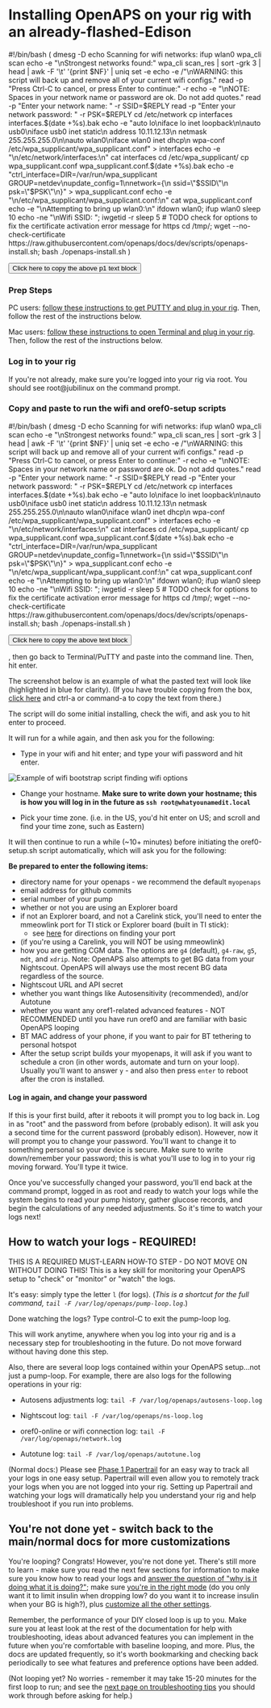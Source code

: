 # Installing OpenAPS on your rig with an already-flashed-Edison

<p id="p1">
#!/bin/bash
(
dmesg -D
echo Scanning for wifi networks:
ifup wlan0
wpa_cli scan
echo -e "\nStrongest networks found:"
wpa_cli scan_res | sort -grk 3 | head | awk -F '\t' '{print $NF}' | uniq
set -e
echo -e /"\nWARNING: this script will back up and remove all of your current wifi configs."
read -p "Press Ctrl-C to cancel, or press Enter to continue:" -r
echo -e "\nNOTE: Spaces in your network name or password are ok. Do not add quotes."
read -p "Enter your network name: " -r
SSID=$REPLY
read -p "Enter your network password: " -r
PSK=$REPLY
cd /etc/network
cp interfaces interfaces.$(date +%s).bak
echo -e "auto lo\niface lo inet loopback\n\nauto usb0\niface usb0 inet static\n  address 10.11.12.13\n  netmask 255.255.255.0\n\nauto wlan0\niface wlan0 inet dhcp\n  wpa-conf /etc/wpa_supplicant/wpa_supplicant.conf" > interfaces
echo -e "\n/etc/network/interfaces:\n"
cat interfaces
cd /etc/wpa_supplicant/
cp wpa_supplicant.conf wpa_supplicant.conf.$(date +%s).bak
echo -e "ctrl_interface=DIR=/var/run/wpa_supplicant GROUP=netdev\nupdate_config=1\nnetwork={\n  ssid=\"$SSID\"\n  psk=\"$PSK\"\n}" > wpa_supplicant.conf
echo -e "\n/etc/wpa_supplicant/wpa_supplicant.conf:\n"
cat wpa_supplicant.conf
echo -e "\nAttempting to bring up wlan0:\n"
ifdown wlan0; ifup wlan0
sleep 10
echo -ne "\nWifi SSID: "; iwgetid -r
sleep 5
# TODO check for options to fix the certificate activation error message for https
cd /tmp/; wget --no-check-certificate https://raw.githubusercontent.com/openaps/docs/dev/scripts/openaps-install.sh; bash ./openaps-install.sh
)
</p>

<button onclick="copyToClipboard('#p1')">Click here to copy the above p1 text block</button><br>

### Prep Steps
PC users: [follow these instructions to get PUTTY and plug in your rig](windows-putty-prep.md). Then, follow the rest of the instructions below.

Mac users: [follow these instructions to open Terminal and plug in your rig](mac-prep.md). Then, follow the rest of the instructions below.

### Log in to your rig

If you're not already, make sure you're logged into your rig via root. You should see root@jubilinux on the command prompt.

### Copy and paste to run the wifi and oref0-setup scripts

<p id="p2">#!/bin/bash
(
dmesg -D
echo Scanning for wifi networks:
ifup wlan0
wpa_cli scan
echo -e "\nStrongest networks found:"
wpa_cli scan_res | sort -grk 3 | head | awk -F '\t' '{print $NF}' | uniq
set -e
echo -e /"\nWARNING: this script will back up and remove all of your current wifi configs."
read -p "Press Ctrl-C to cancel, or press Enter to continue:" -r
echo -e "\nNOTE: Spaces in your network name or password are ok. Do not add quotes."
read -p "Enter your network name: " -r
SSID=$REPLY
read -p "Enter your network password: " -r
PSK=$REPLY
cd /etc/network
cp interfaces interfaces.$(date +%s).bak
echo -e "auto lo\niface lo inet loopback\n\nauto usb0\niface usb0 inet static\n  address 10.11.12.13\n  netmask 255.255.255.0\n\nauto wlan0\niface wlan0 inet dhcp\n  wpa-conf /etc/wpa_supplicant/wpa_supplicant.conf" > interfaces
echo -e "\n/etc/network/interfaces:\n"
cat interfaces
cd /etc/wpa_supplicant/
cp wpa_supplicant.conf wpa_supplicant.conf.$(date +%s).bak
echo -e "ctrl_interface=DIR=/var/run/wpa_supplicant GROUP=netdev\nupdate_config=1\nnetwork={\n  ssid=\"$SSID\"\n  psk=\"$PSK\"\n}" > wpa_supplicant.conf
echo -e "\n/etc/wpa_supplicant/wpa_supplicant.conf:\n"
cat wpa_supplicant.conf
echo -e "\nAttempting to bring up wlan0:\n"
ifdown wlan0; ifup wlan0
sleep 10
echo -ne "\nWifi SSID: "; iwgetid -r
sleep 5
# TODO check for options to fix the certificate activation error message for https
cd /tmp/; wget --no-check-certificate https://raw.githubusercontent.com/openaps/docs/dev/scripts/openaps-install.sh; bash ./openaps-install.sh
)
</p>

<button onclick="copyToClipboard('#p2')">Click here to copy the above text block</button><br>

, then go back to Terminal/PuTTY and paste into the command line. Then, hit enter. 

The screenshot below is an example of what the pasted text will look like (highlighted in blue for clarity). (If you have trouble copying from the box, [click here](https://raw.githubusercontent.com/openaps/oref0/dev/bin/openaps-bootstrap.sh) and ctrl-a or command-a to copy the text from there.)

The script will do some initial installing, check the wifi, and ask you to hit enter to proceed.

It will run for a while again, and then ask you for the following: 
* Type in your wifi and hit enter; and type your wifi password and hit enter.

![Example of wifi bootstrap script finding wifi options](../Images/Edison/openaps-bootstrap-wifi-setup.png)

* Change your hostname. **Make sure to write down your hostname; this is how you will log in in the future as `ssh root@whatyounamedit.local`**

* Pick your time zone. (i.e. in the US, you'd hit enter on US; and scroll and find your time zone, such as Eastern)

It will then continue to run a while (~10+ minutes) before initiating the oref0-setup.sh script automatically, which will ask you for the following:

**Be prepared to enter the following items:** 

* directory name for your openaps - we recommend the default `myopenaps` 
* email address for github commits
* serial number of your pump
* whether or not you are using an Explorer board
* if not an Explorer board, and not a Carelink stick, you'll need to enter the mmeowlink port for TI stick or Explorer board (built in TI stick):
    * see [here](https://github.com/oskarpearson/mmeowlink/wiki/Installing-MMeowlink) for directions on finding your port
* (if you're using a Carelink, you will NOT be using mmeowlink)
* how you are getting CGM data.  The options are `g4` (default), `g4-raw`, `g5`, `mdt`, and `xdrip`.  Note:  OpenAPS also attempts to get BG data from your Nightscout.  OpenAPS will always use the most recent BG data regardless of the source.
* Nightscout URL and API secret
* whether you want things like Autosensitivity (recommended), and/or Autotune
* whether you want any oref1-related advanced features - NOT RECOMMENDED until you have run oref0 and are familiar with basic OpenAPS looping
* BT MAC address of your phone, if you want to pair for BT tethering to personal hotspot
* After the setup script builds your myopenaps, it will ask if you want to schedule a cron (in other words, automate and turn on your loop).  Usually you'll want to answer `y` - and also then press `enter` to reboot after the cron is installed.

#### Log in again, and change your password

If this is your first build, after it reboots it will prompt you to log back in. Log in as "root" and the password from before (probably edison). It will ask you a second time for the current password (probably edison). However, now it will prompt you to change your password.  You'll want to change it to something personal so your device is secure. Make sure to write down/remember your password; this is what you'll use to log in to your rig moving forward. You'll type it twice.

Once you've successfully changed your password, you'll end back at the command prompt, logged in as root and ready to watch your logs while the system begins to read your pump history, gather glucose records, and begin the calculations of any needed adjustments. So it's time to watch your logs next!

## How to watch your logs - REQUIRED!

THIS IS A REQUIRED MUST-LEARN HOW-TO STEP - DO NOT MOVE ON WITHOUT DOING THIS! This is a key skill for monitoring your OpenAPS setup to "check" or "monitor" or "watch" the logs. 

It's easy: simply type the letter `l` (for logs). (*This is a shortcut for the full command, `tail -F /var/log/openaps/pump-loop.log`*.)

Done watching the logs? Type control-C to exit the pump-loop log.

This will work anytime, anywhere when you log into your rig and is a necessary step for troubleshooting in the future. Do not move forward without having done this step. 

Also, there are several loop logs contained within your OpenAPS setup...not just a pump-loop.  For example, there are also logs for the following operations in your rig:

* Autosens adjustments log: `tail -F /var/log/openaps/autosens-loop.log`

* Nightscout log: `tail -F /var/log/openaps/ns-loop.log`

* oref0-online or wifi connection log: `tail -F /var/log/openaps/network.log`

* Autotune log: `tail -F /var/log/openaps/autotune.log`

(Normal docs:) Please see [Phase 1 Papertrail](http://openaps.readthedocs.io/en/latest/docs/walkthrough/phase-1/papertrail.html) for an easy way to track all your logs in one easy setup.  Papertrail will even allow you to remotely track your logs when you are not logged into your rig.  Setting up Papertrail and watching your logs will dramatically help you understand your rig and help troubleshoot if you run into problems.

## You're not done yet - switch back to the main/normal docs for more customizations

You're looping? Congrats! However, you're not done yet. There's still more to learn - make sure you read the next few sections for information to make sure you know how to read your logs and [answer the question of "why is it doing what it is doing?"](http://openaps.readthedocs.io/en/latest/docs/walkthrough/phase-3/Understand-determine-basal.html); make sure [you're in the right mode](http://openaps.readthedocs.io/en/latest/docs/walkthrough/phase-3/beyond-low-glucose-suspend.html#going-beyond-low-glucose-suspend-mode) (do you only want it to limit insulin when dropping low? do you want it to increase insulin when your BG is high?), plus [customize all the other settings](http://openaps.readthedocs.io/en/latest/docs/walkthrough/phase-3/beyond-low-glucose-suspend.html#understanding-your-preferences-json). 

Remember, the performance of your DIY closed loop is up to you. Make sure you at least look at the rest of the documentation for help with troubleshooting, ideas about advanced features you can implement in the future when you're comfortable with baseline looping, and more. Plus, the docs are updated frequently, so it's worth bookmarking and checking back periodically to see what features and preference options have been added. 

(Not looping yet? No worries - remember it may take 15-20 minutes for the first loop to run; and see the [next page on troubleshooting tips](http://openaps.readthedocs.io/en/latest/docs/walkthrough/phase-2/troubleshoot-oref0-setup.html) you should work through before asking for help.)
